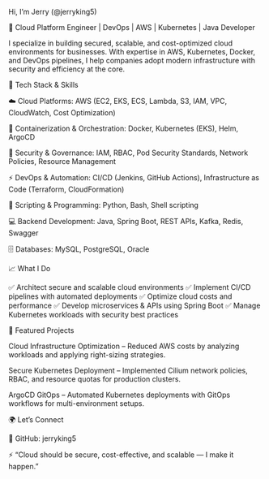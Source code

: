 Hi, I’m Jerry (@jerryking5)

🚀 Cloud Platform Engineer | DevOps | AWS | Kubernetes | Java Developer

I specialize in building secured, scalable, and cost-optimized cloud environments for businesses.
With expertise in AWS, Kubernetes, Docker, and DevOps pipelines, I help companies adopt modern infrastructure with security and efficiency at the core.

🔧 Tech Stack & Skills

☁️ Cloud Platforms: AWS (EC2, EKS, ECS, Lambda, S3, IAM, VPC, CloudWatch, Cost Optimization)

🐳 Containerization & Orchestration: Docker, Kubernetes (EKS), Helm, ArgoCD

🔐 Security & Governance: IAM, RBAC, Pod Security Standards, Network Policies, Resource Management

⚡ DevOps & Automation: CI/CD (Jenkins, GitHub Actions), Infrastructure as Code (Terraform, CloudFormation)

🐍 Scripting & Programming: Python, Bash, Shell scripting

💻 Backend Development: Java, Spring Boot, REST APIs, Kafka, Redis, Swagger

🗄️ Databases: MySQL, PostgreSQL, Oracle

📈 What I Do

✅ Architect secure and scalable cloud environments
✅ Implement CI/CD pipelines with automated deployments
✅ Optimize cloud costs and performance
✅ Develop microservices & APIs using Spring Boot
✅ Manage Kubernetes workloads with security best practices

📂 Featured Projects

Cloud Infrastructure Optimization – Reduced AWS costs by analyzing workloads and applying right-sizing strategies.

Secure Kubernetes Deployment – Implemented Cilium network policies, RBAC, and resource quotas for production clusters.

ArgoCD GitOps – Automated Kubernetes deployments with GitOps workflows for multi-environment setups.

🌍 Let’s Connect

🐙 GitHub: jerryking5

⚡ “Cloud should be secure, cost-effective, and scalable — I make it happen.”
<!--
**jerryking5/jerryking5** is a ✨ _special_ ✨ repository because its `README.md` (this file) appears on your GitHub profile.

Here are some ideas to get you started:

- 🔭 I’m currently working on ...
- 🌱 I’m currently learning ...
- 👯 I’m looking to collaborate on ...
- 🤔 I’m looking for help with ...
- 💬 Ask me about ...
- 📫 How to reach me: ...
- 😄 Pronouns: ...
- ⚡ Fun fact: ...
-->
